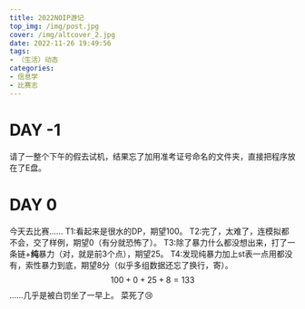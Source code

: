 ```yaml
---
title: 2022NOIP游记
top_img: /img/post.jpg
cover: /img/altcover_2.jpg
date: 2022-11-26 19:49:56
tags:
- （生活）动态
categories:
- 信息学
- 比赛志
---
```

# DAY -1
请了一整个下午的假去试机，结果忘了加用准考证号命名的文件夹，直接把程序放在了E盘。
# DAY 0
今天去比赛……
T1:看起来是很水的DP，期望100。
T2:完了，太难了，连模拟都不会，交了样例，期望0（有分就恐怖了）。
T3:除了暴力什么都没想出来，打了一条链+**纯**暴力（对，就是前3个点），期望25。
T4:发现纯暴力加上st表一点用都没有，索性暴力到底，期望8分（似乎多组数据还忘了换行，寄）。
$$100+0+25+8=133$$
……几乎是被白罚坐了一早上。
菜死了:cry: